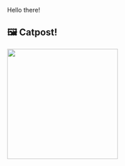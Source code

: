 Hello there!



## 🖼️ Catpost!

<sub>
    <img src="https://cdn2.thecatapi.com/images/BCNqCAmS-.jpg" height="256">
</sub>


